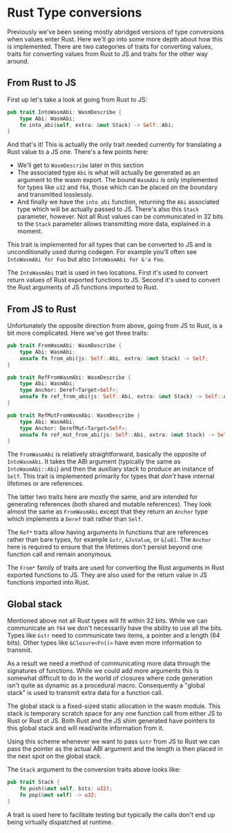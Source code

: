 # Rust Type conversions

Previously we've been seeing mostly abridged versions of type conversions when
values enter Rust. Here we'll go into some more depth about how this is
implemented. There are two categories of traits for converting values, traits
for converting values from Rust to JS and traits for the other way around.

## From Rust to JS

First up let's take a look at going from Rust to JS:

```rust
pub trait IntoWasmAbi: WasmDescribe {
    type Abi: WasmAbi;
    fn into_abi(self, extra: &mut Stack) -> Self::Abi;
}
```

And that's it! This is actually the only trait needed currently for translating
a Rust value to a JS one. There's a few points here:

* We'll get to `WasmDescribe` later in this section
* The associated type `Abi` is what will actually be generated as an argument to
  the wasm export. The bound `WasmAbi` is only implemented for types like `u32`
  and `f64`, those which can be placed on the boundary and transmitted
  losslessly.
* And finally we have the `into_abi` function, returning the `Abi` associated
  type which will be actually passed to JS. There's also this `Stack` parameter,
  however. Not all Rust values can be communicated in 32 bits to the `Stack`
  parameter allows transmitting more data, explained in a moment.

This trait is implemented for all types that can be converted to JS and is
unconditionally used during codegen. For example you'll often see `IntoWasmAbi
for Foo` but also `IntoWasmAbi for &'a Foo`.

The `IntoWasmAbi` trait is used in two locations. First it's used to convert
return values of Rust exported functions to JS. Second it's used to convert the
Rust arguments of JS functions imported to Rust.

## From JS to Rust

Unfortunately the opposite direction from above, going from JS to Rust, is a bit
more complicated. Here we've got three traits:

```rust
pub trait FromWasmAbi: WasmDescribe {
    type Abi: WasmAbi;
    unsafe fn from_abi(js: Self::Abi, extra: &mut Stack) -> Self;
}

pub trait RefFromWasmAbi: WasmDescribe {
    type Abi: WasmAbi;
    type Anchor: Deref<Target=Self>;
    unsafe fn ref_from_abi(js: Self::Abi, extra: &mut Stack) -> Self::Anchor;
}

pub trait RefMutFromWasmAbi: WasmDescribe {
    type Abi: WasmAbi;
    type Anchor: DerefMut<Target=Self>;
    unsafe fn ref_mut_from_abi(js: Self::Abi, extra: &mut Stack) -> Self::Anchor;
}
```

The `FromWasmAbi` is relatively straightforward, basically the opposite of
`IntoWasmAbi`. It takes the ABI argument (typically the same as
`IntoWasmAbi::Abi`) and then the auxiliary stack to produce an instance of
`Self`. This trait is implemented primarily for types that *don't* have internal
lifetimes or are references.

The latter two traits here are mostly the same, and are intended for generating
references (both shared and mutable references). They look almost the same as
`FromWasmAbi` except that they return an `Anchor` type which implements a
`Deref` trait rather than `Self`.

The `Ref*` traits allow having arguments in functions that are references rather
than bare types, for example `&str`, `&JsValue`, or `&[u8]`. The `Anchor` here
is required to ensure that the lifetimes don't persist beyond one function call
and remain anonymous.

The `From*` family of traits are used for converting the Rust arguments in Rust
exported functions to JS. They are also used for the return value in JS
functions imported into Rust.

## Global stack

Mentioned above not all Rust types will fit within 32 bits. While we can
communicate an `f64` we don't necessarily have the ability to use all the bits.
Types like `&str` need to communicate two items, a pointer and a length (64
bits). Other types like `&Closure<Fn()>` have even more information to
transmit.

As a result we need a method of communicating more data through the signatures
of functions. While we could add more arguments this is somewhat difficult to do
in the world of closures where code generation isn't quite as dynamic as a
procedural macro. Consequently a "global stack" is used to transmit extra
data for a function call.

The global stack is a fixed-sized static allocation in the wasm module. This
stack is temporary scratch space for any one function call from either JS to
Rust or Rust ot JS. Both Rust and the JS shim generated have pointers to this
global stack and will read/write information from it.

Using this scheme whenever we want to pass `&str` from JS to Rust we can pass
the pointer as the actual ABI argument and the length is then placed in the next
spot on the global stack.

The `Stack` argument to the conversion traits above looks like:

```rust
pub trait Stack {
    fn push(&mut self, bits: u32);
    fn pop(&mut self) -> u32;
}
```

A trait is used here to facilitate testing but typically the calls don't end up
being virtually dispatched at runtime.
